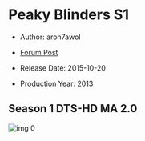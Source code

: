 # Peaky Blinders S1

* Author: aron7awol

* [Forum Post](https://www.avsforum.com/threads/bass-eq-for-filtered-movies.2995212/post-59355510)

* Release Date: 2015-10-20
* Production Year: 2013

## Season 1 DTS-HD MA 2.0

![img 0](https://i.imgur.com/4A20t2v.jpg)

